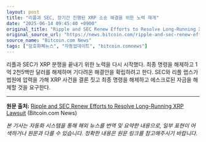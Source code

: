 ```yaml
---
layout: post
title: "리플과 SEC, 장기간 진행된 XRP 소송 해결을 위한 노력 재개"
date: "2025-06-14 09:45:40 +0900"
original_title: "Ripple and SEC Renew Efforts to Resolve Long-Running XRP Lawsuit"
original_source_url: "https://news.bitcoin.com/ripple-and-sec-renew-efforts-to-resolve-long-running-xrp-lawsuit/"
source_name: "Bitcoin.com News"
tags: ["암호화폐뉴스", "자동업데이트", "bitcoin.comnews"]
---
```


리플과 SEC가 XRP 분쟁을 끝내기 위한 노력을 다시 시작했다. 최종 명령을 해제하고 1억 2천5백만 달러를 해제하며 기다려온 해결안을 확립하려고 한다. SEC와 리플 랩스가 법원에 압력을 가해 XRP 사건을 결론 짓고 최종 명령을 해제하고 에스크로된 자금을 해제할 것을 요구한다.

---
**원문 출처:** [Ripple and SEC Renew Efforts to Resolve Long-Running XRP Lawsuit](https://news.bitcoin.com/ripple-and-sec-renew-efforts-to-resolve-long-running-xrp-lawsuit/) (Bitcoin.com News)

*본 기사는 자동화 시스템을 통해 해외 뉴스를 번역 및 요약한 내용으로, 일부 표현이 어색하거나 원문과 다를 수 있습니다. 정확한 내용은 원문 링크를 참고해주시기 바랍니다.*

